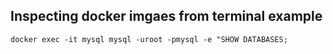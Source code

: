 ## Inspecting docker imgaes from terminal example
```docker exec -it mysql mysql -uroot -pmysql -e "SHOW DATABASES;```